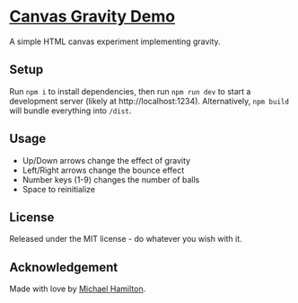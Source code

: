 # [Canvas Gravity Demo](http://miska.me/projects/canvas-gravity-demo/gravity.html)
A simple HTML canvas experiment implementing gravity.

## Setup
Run `npm i` to install dependencies, then run `npm run dev` to start a development server (likely at http://localhost:1234).
Alternatively, `npm build` will bundle everything into `/dist`.

## Usage
* Up/Down arrows change the effect of gravity
* Left/Right arrows change the bounce effect
* Number keys (1-9) changes the number of balls
* Space to reinitialize

## License
Released under the MIT license - do whatever you wish with it.

## Acknowledgement
Made with love by [Michael Hamilton](http://miska.me). 
